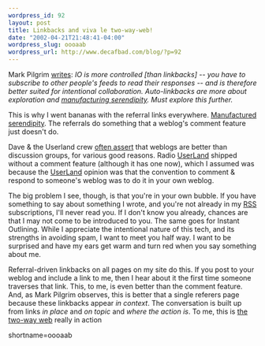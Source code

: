 ```yaml
--- 
wordpress_id: 92
layout: post
title: Linkbacks and viva le two-way-web!
date: "2002-04-21T21:48:41-04:00"
wordpress_slug: oooaab
wordpress_url: http://www.decafbad.com/blog/?p=92
---
```

<p>Mark Pilgrim <a href="http://diveintomark.org/archives/2002/04/21.html#autolinkbacks_vs_instant_outlining">writes</a>: <i>IO is more controlled [than linkbacks] -- you have to subscribe to other people's feeds to read their responses -- and is therefore better suited for intentional collaboration. Auto-linkbacks are more about exploration and <a href="http://radio.weblogs.com/0101679/stories/2002/03/13/manufacturedSerendipity.html">manufacturing serendipity</a>. Must explore this further.</i></p>
<p>This is why I went bananas with the referral links everywhere.  <a href="http://radio.weblogs.com/0101679/stories/2002/03/13/manufacturedSerendipity.html">Manufactured serendipity</a>.  The referrals do something that a weblog's comment feature just doesn't do.  </p>
<p>Dave &amp; the Userland crew <a href="http://scriptingnews.userland.com/backissues/2002/02/23#morningCoffeeNotes">often assert</a> that weblogs are better than discussion groups, for various good reasons.  Radio <a href="http://www.decafbad.com/twiki/bin/view/Main/UserLand">UserLand</a> shipped without a comment feature (although it has one now), which I assumed was because the <a href="http://www.decafbad.com/twiki/bin/view/Main/UserLand">UserLand</a> opinion was that the convention to comment &amp; respond to someone's weblog was to do it in your own weblog.</p>
<p>The big problem I see, though, is that you're in your own bubble.  If you have something to say about something I wrote, and you're not already in my <a href="http://www.decafbad.com/twiki/bin/view/Main/RSS">RSS</a> subscriptions, I'll never read you.  If I don't know you already, chances are that I may not come to be introduced to you.  The same goes for Instant Outlining.  While I appreciate the intentional nature of this tech, and its strengths in avoiding spam, I want to meet you half way.  I want to be surprised and have my ears get warm and turn red when you say something about me.</p>
<p>Referral-driven linkbacks on all pages on my site do this.  If you post to your weblog and include a link to me, then I hear about it the first time someone traverses that link.  This, to me, is even better than the comment feature.  And, as Mark Pilgrim observes, this is better that a single referers page because these linkbacks appear <i>in context</i>.  The conversation is built up from links <i>in place</i> and <i>on topic</i> and <i>where the action is</i>.  To me, this is <a href="http://www.thetwowayweb.com/">the two-way web</a> really in action</p>
<!--more-->
shortname=oooaab
